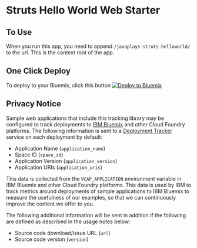 # Struts Hello World Web Starter


## To Use
When you run this app, you need to append ````/javaplays-struts-helloworld/```` to the url. This is the context root of the app.


## One Click Deploy

To deploy to your Bluemix, click this button
[![Deploy to Bluemix](https://bluemix.net/deploy/button.png)](https://bluemix.net/deploy)



## Privacy Notice
Sample web applications that include this tracking library may be configured to track deployments to [IBM Bluemix](https://www.bluemix.net/) and other Cloud Foundry platforms. The following information is sent to a [Deployment Tracker](https://github.com/IBM-Bluemix/cf-deployment-tracker-service) service on each deployment by default:
* Application Name (`application_name`)
* Space ID (`space_id`)
* Application Version (`application_version`)
* Application URIs (`application_uris`)

This data is collected from the `VCAP_APPLICATION` environment variable in IBM Bluemix and other Cloud Foundry platforms. This data is used by IBM to track metrics around deployments of sample applications to IBM Bluemix to measure the usefulness of our examples, so that we can continuously improve the content we offer to you. 

The following additional information will be sent in addition if the following are defined as described in the usage notes below:
* Source code download/issue URL (`url`)
* Source code version (`version`)

